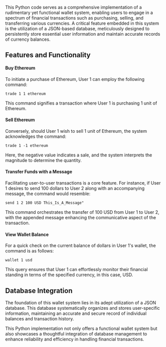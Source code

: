This Python code serves as a comprehensive implementation of a rudimentary yet functional wallet system, enabling users to engage in a spectrum of financial transactions such as purchasing, selling, and transferring various currencies. A critical feature embedded in this system is the utilization of a JSON-based database, meticulously designed to persistently store essential user information and maintain accurate records of currency balances.


## Features and Functionality
#### Buy Ethereum
To initiate a purchase of Ethereum, User 1 can employ the following command:
```
trade 1 1 ethereum
```
This command signifies a transaction where User 1 is purchasing 1 unit of Ethereum.

#### Sell Ethereum
Conversely, should User 1 wish to sell 1 unit of Ethereum, the system acknowledges the command:
```
trade 1 -1 ethereum
```
Here, the negative value indicates a sale, and the system interprets the magnitude to determine the quantity.

#### Transfer Funds with a Message
Facilitating user-to-user transactions is a core feature. For instance, if User 1 desires to send 100 dollars to User 2 along with an accompanying message, the command would resemble:
```
send 1 2 100 USD This_Is_A_Message"
```
This command orchestrates the transfer of 100 USD from User 1 to User 2, with the appended message enhancing the communicative aspect of the transaction.
#### View Wallet Balance
For a quick check on the current balance of dollars in User 1's wallet, the command is as follows:
```
wallet 1 usd
```
This query ensures that User 1 can effortlessly monitor their financial standing in terms of the specified currency, in this case, USD.
## Database Integration
The foundation of this wallet system lies in its adept utilization of a JSON database. This database systematically organizes and stores user-specific information, maintaining an accurate and secure record of individual balances and transaction history.

This Python implementation not only offers a functional wallet system but also showcases a thoughtful integration of database management to enhance reliability and efficiency in handling financial transactions.